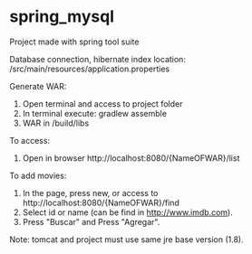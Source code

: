 # spring_mysql

Project made with spring tool suite

Database connection, hibernate index location: /src/main/resources/application.properties

Generate WAR:

1. Open terminal and access to project folder
2. In terminal execute: gradlew assemble
3. WAR in /build/libs

To access:

1. Open in browser http://localhost:8080/{NameOFWAR}/list

To add movies:

1. In the page, press new, or access to http://localhost:8080/{NameOFWAR}/find
2. Select id or name (can be find in http://www.imdb.com).
3. Press "Buscar" and Press "Agregar".

Note: tomcat and project must use same jre base version (1.8).
